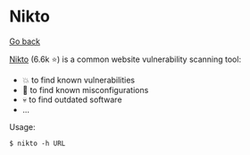 # Nikto

[Go back](../index.md)

<div class="row row-cols-md-2"><div>

[Nikto](https://github.com/sullo/nikto) (6.6k ⭐) is a common website vulnerability scanning tool:

* 💥 to find known vulnerabilities
* 🔏 to find known misconfigurations
* 💀 to find outdated software
* ...
</div><div>

Usage:

```ps
$ nikto -h URL
```
</div></div>